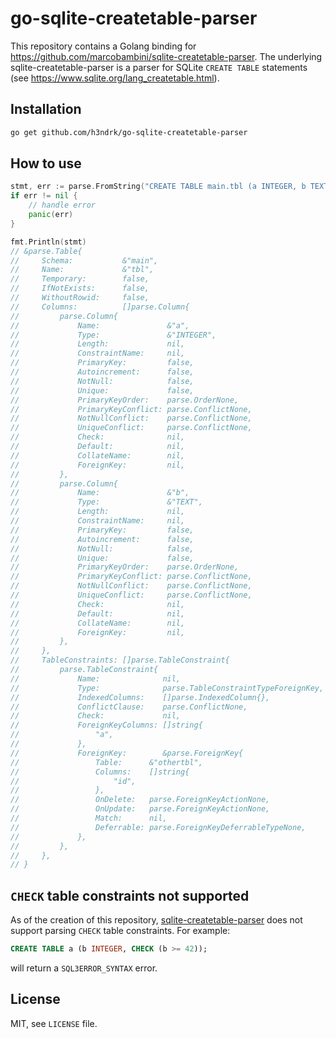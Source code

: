 # go-sqlite-createtable-parser

This repository contains a Golang binding for https://github.com/marcobambini/sqlite-createtable-parser. The underlying sqlite-createtable-parser is a parser for SQLite `CREATE TABLE` statements (see https://www.sqlite.org/lang_createtable.html).

## Installation

```bash
go get github.com/h3ndrk/go-sqlite-createtable-parser
```

## How to use

```go
stmt, err := parse.FromString("CREATE TABLE main.tbl (a INTEGER, b TEXT, FOREIGN KEY(a) REFERENCES othertbl(id))")
if err != nil {
    // handle error
    panic(err)
}

fmt.Println(stmt)
// &parse.Table{
//     Schema:           &"main",
//     Name:             &"tbl",
//     Temporary:        false,
//     IfNotExists:      false,
//     WithoutRowid:     false,
//     Columns:          []parse.Column{
//         parse.Column{
//             Name:               &"a",
//             Type:               &"INTEGER",
//             Length:             nil,
//             ConstraintName:     nil,
//             PrimaryKey:         false,
//             Autoincrement:      false,
//             NotNull:            false,
//             Unique:             false,
//             PrimaryKeyOrder:    parse.OrderNone,
//             PrimaryKeyConflict: parse.ConflictNone,
//             NotNullConflict:    parse.ConflictNone,
//             UniqueConflict:     parse.ConflictNone,
//             Check:              nil,
//             Default:            nil,
//             CollateName:        nil,
//             ForeignKey:         nil,
//         },
//         parse.Column{
//             Name:               &"b",
//             Type:               &"TEXT",
//             Length:             nil,
//             ConstraintName:     nil,
//             PrimaryKey:         false,
//             Autoincrement:      false,
//             NotNull:            false,
//             Unique:             false,
//             PrimaryKeyOrder:    parse.OrderNone,
//             PrimaryKeyConflict: parse.ConflictNone,
//             NotNullConflict:    parse.ConflictNone,
//             UniqueConflict:     parse.ConflictNone,
//             Check:              nil,
//             Default:            nil,
//             CollateName:        nil,
//             ForeignKey:         nil,
//         },
//     },
//     TableConstraints: []parse.TableConstraint{
//         parse.TableConstraint{
//             Name:              nil,
//             Type:              parse.TableConstraintTypeForeignKey,
//             IndexedColumns:    []parse.IndexedColumn{},
//             ConflictClause:    parse.ConflictNone,
//             Check:             nil,
//             ForeignKeyColumns: []string{
//                 "a",
//             },
//             ForeignKey:        &parse.ForeignKey{
//                 Table:      &"othertbl",
//                 Columns:    []string{
//                     "id",
//                 },
//                 OnDelete:   parse.ForeignKeyActionNone,
//                 OnUpdate:   parse.ForeignKeyActionNone,
//                 Match:      nil,
//                 Deferrable: parse.ForeignKeyDeferrableTypeNone,
//             },
//         },
//     },
// }
```

## `CHECK` table constraints not supported

As of the creation of this repository, [sqlite-createtable-parser](https://github.com/marcobambini/sqlite-createtable-parser) does not support parsing `CHECK` table constraints. For example:

```sql
CREATE TABLE a (b INTEGER, CHECK (b >= 42));
```

will return a `SQL3ERROR_SYNTAX` error.


## License

MIT, see `LICENSE` file.
